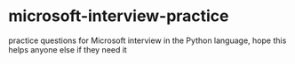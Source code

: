 # microsoft-interview-practice
practice questions for Microsoft interview in the Python language, hope this helps anyone else if they need it
